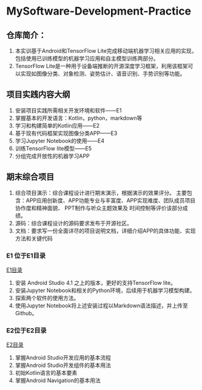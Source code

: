 # MySoftware-Development-Practice

## 仓库简介：

1. 本实训基于Android和TensorFlow Lite完成移动端机器学习相关应用的实现，包括使用已训练模型的机器学习应用和自主模型训练两部分。
2. TensorFlow Lite是一种用于设备端推断的开源深度学习框架，利用该框架可以实现如图像分类、对象检测、姿势估计、语音识别、手势识别等功能。

## 项目实践内容大纲

1. 安装项目实践所需相关开发环境和软件——E1 
2. 掌握基本的开发语言：Kotlin，python，markdown等
3. 学习和构建简单的Kotlin应用——E2 
4. 基于现有代码框架实现图像分类APP——E3 
5. 学习Jupyter Notebook的使用——E4 
6. 训练TensorFlow lite模型——E5 
7. 分组完成开放性的机器学习APP

## 期末综合项目

1. 综合项目演示：综合课程设计进行期末演示，根据演示的效果评分。 主要包含：APP应用创新度、APP功能专业与丰富度、APP实现难度、团队成员项目协作度和精神面貌、 PPT制作与听众主题效果及 时间控制等评价该部分成绩。
2. 源码：综合课程设计的源码要求发布于开源社区。
3. 文档：要求写一份全面详尽的项目说明文档，详细介绍APP的具体功能、实现方法和关键代码

### E1 位于E1目录

[E1目录](https://github.com/ZW-Q/MySoftware-Development-Practice/tree/main/E1)

1. 安装 Android Studio 4.1 之上的版本，更好的支持TensorFlow lite。
2. 安装Jupyter Notebook和相关的Python环境，后续用于机器学习模型构建。
3. 探索两个软件的使用方法。
4. 使用Jupyter Notebook将上述安装过程以Markdown语法描述，并上传至Github。

### E2位于E2目录

[E2目录](https://github.com/ZW-Q/MySoftware-Development-Practice/tree/main/E2)

1. 掌握Android Studio开发应用的基本流程
2. 掌握Android Studio开发组件的基本用法
3. 初始Kotlin语言的基本要素
4. 掌握Android Navigation的基本用法
